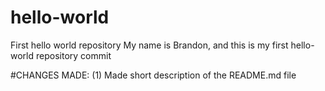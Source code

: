 # hello-world
First hello world repository
My name is Brandon, and this is my first hello-world repository commit

#CHANGES MADE: (1) Made short description of the README.md file
